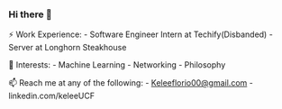 ### Hi there 👋

⚡ Work Experience:
    - Software Engineer Intern at Techify(Disbanded)
    - Server at Longhorn Steakhouse

🌱 Interests: 
    - Machine Learning
    - Networking
    - Philosophy

📫 Reach me at any of the following:
    - Keleeflorio00@gmail.com
    - linkedin.com/keleeUCF

<!--
**Ke1ee/Ke1ee** is a ✨ _special_ ✨ repository because its `README.md` (this file) appears on your GitHub profile.

Here are some ideas to get you started:

- 🔭 I’m currently working on ...
- 🌱 I’m currently learning ...
- 👯 I’m looking to collaborate on ...
- 🤔 I’m looking for help with ...
- 💬 Ask me about ...
- 📫 How to reach me: ...
- 😄 Pronouns: ...
- ⚡ Fun fact: ...
-->
